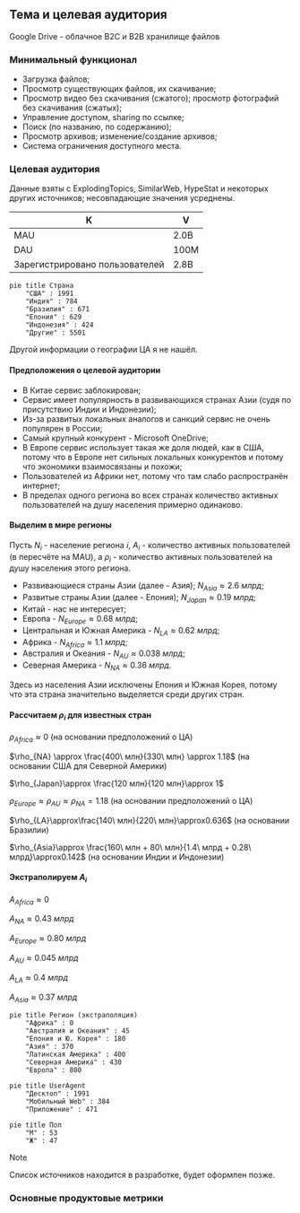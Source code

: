 ## Тема и целевая аудитория

Google Drive - облачное B2C и B2B хранилище файлов

### Минимальный функционал

- Загрузка файлов;
- Просмотр существующих файлов, их скачивание;
- Просмотр видео без скачивания (сжатого); просмотр фотографий без скачивания (сжатых);
- Управление доступом, sharing по ссылке;
- Поиск (по названию, по содержанию);
- Просмотр архивов; изменение/создание архивов;
- Система ограничения доступного места.

### Целевая аудитория

Данные взяты с ExplodingTopics, SimilarWeb, HypeStat и некоторых других источников; несовпадающие значения усреднены.

| K                              | V    |
| ------------------------------ | ---- |
| MAU                            | 2.0B |
| DAU                            | 100M |
| Зарегистрировано пользователей | 2.8B |

```mermaid
pie title Страна
    "США" : 1991
    "Индия" : 784
    "Бразилия" : 671
    "Епония" : 629
    "Индонезия" : 424
    "Другие" : 5501
```

Другой информации о географии ЦА я не нашёл.

#### Предположения о целевой аудитории

- В Китае сервис заблокирован;
- Сервис имеет популярность в развивающихся странах Азии (судя по присутствию Индии и Индонезии);
- Из-за развитых локальных аналогов и санкций сервис не очень популярен в России;
- Самый крупный конкурент - Microsoft OneDrive;
- В Европе сервис использует такая же доля людей, как в США, потому что в Европе
нет сильных локальных конкурентов и потому что экономики взаимосвязаны и похожи;
- Пользователей из Африки нет, потому что там слабо распространён интернет;
- В пределах одного региона во всех странах количество активных пользователей
на душу населения примерно одинаково.

#### Выделим в мире регионы

Пусть $N_i$ - население региона $i$, $A_i$ - количество активных пользователей (в пересчёте на MAU), а $\rho_i$ - количество активных пользователей на душу населения этого региона.

- Развивающиеся страны Азии (далее - Азия); $N_{Asia}\approx 2.6\ млрд$;
- Развитые страны Азии (далее - Епония); $N_{Japan}\approx0.19\ млрд$;
- Китай - нас не интересует;
- Европа - $N_{Europe}\approx 0.68\ млрд$;
- Центральная и Южная Америка - $N_{LA}\approx 0.62\ млрд$;
- Африка - $N_{Africa}\approx 1.1\ млрд$;
- Австралия и Океания - $N_{AU}\approx 0.038\ млрд$;
- Северная Америка - $N_{NA}\approx 0.36\ млрд$.

Здесь из населения Азии исключены Епония и Южная Корея, потому что эта страна значительно выделяется
среди других стран.

#### Рассчитаем $\rho_i$ для известных стран

$\rho_{Africa}\approx 0$ (на основании предположений о ЦА)

$\rho_{NA} \approx \frac{400\ млн}{330\ млн} \approx 1.18$ (на основании США для Северной Америки)

$\rho_{Japan}\approx \frac{120 млн}{120 млн}\approx 1$

$\rho_{Europe} \approx \rho_{AU} \approx \rho_{NA}=1.18$ (на основании предположений о ЦА)

$\rho_{LA}\approx\frac{140\ млн}{220\ млн}\approx0.636$ (на основании Бразилии)

$\rho_{Asia}\approx \frac{160\ млн + 80\ млн}{1.4\ млрд + 0.28\ млрд}\approx0.142$ (на основании Индии и Индонезии)

#### Экстраполируем $A_i$

$A_{Africa}\approx 0$

$A_{NA} \approx 0.43\ млрд$

$A_{Europe} \approx 0.80\ млрд$

$A_{AU} \approx 0.045\ млрд$

$A_{LA} \approx 0.4\ млрд$

$A_{Asia} \approx 0.37\ млрд$

```mermaid
pie title Регион (экстраполяция)
    "Африка" : 0
    "Австралия и Океания" : 45
    "Епония и Ю. Корея" : 180
    "Азия" : 370
    "Латинская Америка" : 400
    "Северная Америка" : 430
    "Европа" : 800
```

```mermaid
pie title UserAgent
    "Десктоп" : 1991
    "Мобильный Web" : 384
    "Приложение" : 471
```

```mermaid
pie title Пол
    "М" : 53
    "Ж" : 47
```

> [!NOTE]
> Список источников находится в разработке, будет оформлен позже.

### Основные продуктовые метрики
